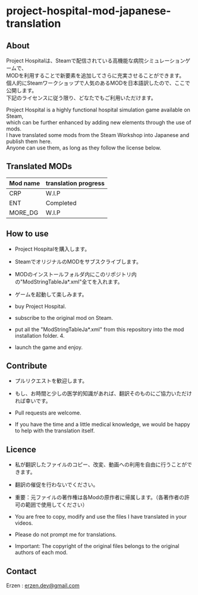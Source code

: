# project-hospital-mod-japanese-translation

## About

Project Hospitalは、Steamで配信されている高機能な病院シミュレーションゲームで、  
MODを利用することで新要素を追加してさらに充実させることができます。  
個人的にSteamワークショップで人気のあるMODを日本語訳したので、ここで公開します。  
下記のライセンスに従う限り、どなたでもご利用いただけます。  
  
Project Hospital is a highly functional hospital simulation game available on Steam,  
which can be further enhanced by adding new elements through the use of mods.  
I have translated some mods from the Steam Workshop into Japanese and publish them here.  
Anyone can use them, as long as they follow the license below.  

## Translated MODs

|  Mod name  |  translation progress  |
| ---------- | ---------------------- |
|  CRP       |                  W.I.P |
|  ENT       |              Completed |
|  MORE_DG   |                  W.I.P |

## How to use

- Project Hospitalを購入します。
- SteamでオリジナルのMODをサブスクライブします。
- MODのインストールフォルダ内にこのリポジトリ内の"ModStringTableJa*.xml"全てを入れます。
- ゲームを起動して楽しみます。

- buy Project Hospital.
- subscribe to the original mod on Steam.
- put all the "ModStringTableJa*.xml" from this repository into the mod installation folder. 4.
- launch the game and enjoy.

## Contribute

- プルリクエストを歓迎します。
- もし、お時間と少しの医学的知識があれば、翻訳そのものにご協力いただければ幸いです。

- Pull requests are welcome.
- If you have the time and a little medical knowledge, we would be happy to help with the translation itself.

## Licence

- 私が翻訳したファイルのコピー、改変、動画への利用を自由に行うことができます。
- 翻訳の催促を行わないでください。
- 重要：元ファイルの著作権は各Modの原作者に帰属します。（各著作者の許可の範囲で使用してください）

- You are free to copy, modify and use the files I have translated in your videos.
- Please do not prompt me for translations.
- Important: The copyright of the original files belongs to the original authors of each mod.

## Contact

Erzen : erzen.dev@gmail.com
